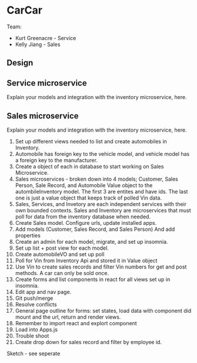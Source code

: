 # CarCar

Team:

* Kurt Greenacre - Service
* Kelly Jiang - Sales

## Design


## Service microservice

Explain your models and integration with the inventory
microservice, here.

## Sales microservice

Explain your models and integration with the inventory
microservice, here.

1. Set up different views needed to list and create automobiles in Inventory.
2. Automobile has foreign key to the vehicle model, and vehicle model has a foreign key to the manufacturer. 
3. Create a object of each in database to start working on Sales Microservice.
4. Sales microservices - broken down into 4 models; Customer, Sales Person, Sale Record, and Automobile Value object to the autombileInventory model. The first 3 are entites and have ids. The last one is just a value object that keeps track of polled Vin data.  
5. Sales, Services, and Invetory are each independent services with their own bounded contexts. Sales and Inventory are microservices that must poll for data from the inventory database when needed.  
6. Create Sales model. Configure urls, update installed apps. 
7. Add models (Customer, Sales Record, and Sales Person) And add properties
8. Create an admin for each model, migrate, and set up insomnia. 
9. Set up list + post view for each model. 
10. Create automobileVO and set up poll
11. Poll for Vin from Inventory Api and stored it in Value object 
12. Use Vin to create sales records and filter Vin numbers for get and post methods. A car can only be sold once. 
13. Create forms and list components in react for all views set up in insomnia.
14. Edit app and nav page. 
15. Git push/merge 
16. Resolve conflicts
17. General page outline for forms: set states, load data with component did mount and the url, return and render views.
18. Remember to import react and explort component
19. Load into Apps.js
20. Trouble shoot
21. Create drop down for sales record and filter by employee id. 

Sketch - see seperate



